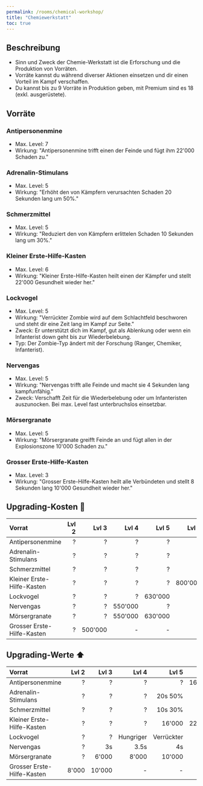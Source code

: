 ```yaml
---
permalink: /rooms/chemical-workshop/
title: "Chemiewerkstatt"
toc: true
---
```


## Beschreibung

* Sinn und Zweck der Chemie-Werkstatt ist die Erforschung und die Produktion von Vorräten. 
* Vorräte kannst du während diverser Aktionen einsetzen und dir einen Vorteil im Kampf verschaffen.
* Du kannst bis zu 9 Vorräte in Produktion geben, mit Premium sind es 18 (exkl. ausgerüstete).

## Vorräte

### Antipersonenmine

* Max. Level: 7
* Wirkung: "Antipersonenmine trifft einen der Feinde und fügt ihm 22'000 Schaden zu."

### Adrenalin-Stimulans

* Max. Level: 5
* Wirkung: "Erhöht den von Kämpfern verursachten Schaden 20 Sekunden lang um 50%."

### Schmerzmittel

* Max. Level: 5
* Wirkung: "Reduziert den von Kämpfern erlittelen Schaden 10 Sekunden lang um 30%."

### Kleiner Erste-Hilfe-Kasten

* Max. Level: 6
* Wirkung: "Kleiner Erste-Hilfe-Kasten heilt einen der Kämpfer und stellt 22'000 Gesundheit wieder her."

### Lockvogel

* Max. Level: 5
* Wirkung: "Verrückter Zombie wird auf dem Schlachtfeld beschworen und steht dir eine Zeit lang im Kampf zur Seite."
* Zweck: Er unterstützt dich im Kampf, gut als Ablenkung oder wenn ein Infanterist down geht bis zur Wiederbelebung.
* Typ: Der Zombie-Typ ändert mit der Forschung (Ranger, Chemiker, Infanterist).

### Nervengas

* Max. Level: 5
* Wirkung: "Nervengas trifft alle Feinde und macht sie 4 Sekunden lang kampfunfähig."
* Zweck: Verschafft Zeit für die Wiederbelebung oder um Infanteristen auszunocken. Bei max. Level fast unterbruchslos einsetzbar.

### Mörsergranate

* Max. Level: 5
* Wirkung: "Mörsergranate greifft Feinde an und fügt allen in der Explosionszone 10'000 Schaden zu."

### Grosser Erste-Hilfe-Kasten

* Max. Level: 3
* Wirkung: "Grosser Erste-Hilfe-Kasten heilt alle Verbündeten und stellt 8 Sekunden lang 10'000 Gesundheit wieder her."


## Upgrading-Kosten :pill:

| Vorrat					 | Lvl 2     | Lvl 3     | Lvl 4     | Lvl 5     | Lvl 6     | Lvl 7     |
|:-------------------------- | ---------:| ---------:| ---------:| ---------:| ---------:| ---------:|
| Antipersonenmine           |         ? |         ? |        ?  |        ?  |         ? |   800'000 |
| Adrenalin-Stimulans        |         ? |         ? |        ?  |        ?  |         - |         - |
| Schmerzmittel              |         ? |         ? |        ?  |        ?  |         - |         - |
| Kleiner Erste-Hilfe-Kasten |         ? |         ? |        ?  |        ?  |   800'000 |         - |
| Lockvogel                  |         ? |         ? |        ?  |  630'000  |         - |         - |
| Nervengas                  |         ? |         ? |  550'000  |        ?  |         - |         - |
| Mörsergranate              |         ? |         ? |  550'000  |  630'000  |         - |         - |
| Grosser Erste-Hilfe-Kasten |         ? |   500'000 |        -  |        -  |         - |         - |


## Upgrading-Werte :arrow_up:

| Vorrat					 | Lvl 2     | Lvl 3     | Lvl 4     | Lvl 5     | Lvl 6     | Lvl 7     |
|:-------------------------- | ---------:| ---------:| ---------:| ---------:| ---------:| ---------:|
| Antipersonenmine           |         ? |         ? |         ? |         ? |    16'000 |    22'000 |
| Adrenalin-Stimulans        |         ? |         ? |         ? |   20s 50% |         - |         - |
| Schmerzmittel              |         ? |         ? |         ? |   10s 30% |         - |         - |
| Kleiner Erste-Hilfe-Kasten |         ? |         ? |         ? |    16'000 |    22'000 |         - |
| Lockvogel                  |         ? |         ? | Hungriger |Verrückter |         - |         - |
| Nervengas                  |         ? |        3s |      3.5s |        4s |         - |         - |
| Mörsergranate              |         ? |     6'000 |     8'000 |    10'000 |         - |         - |
| Grosser Erste-Hilfe-Kasten |     8'000 |    10'000 |         - |         - |         - |         - |